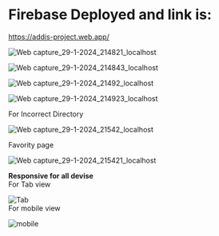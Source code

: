 <h1>Firebase Deployed and link is:</h1>

https://addis-project.web.app/

![Web capture_29-1-2024_214821_localhost](https://github.com/naol06/Addis-software-test_project/assets/118481867/f9ba9307-4590-4baa-89d2-243236490c85)

![Web capture_29-1-2024_214843_localhost](https://github.com/naol06/Addis-software-test_project/assets/118481867/1dd7e918-c367-4888-9561-4005490c99e3)

![Web capture_29-1-2024_21492_localhost](https://github.com/naol06/Addis-software-test_project/assets/118481867/9f9ff4d7-37ad-4976-b697-b53438fc147b)

![Web capture_29-1-2024_214923_localhost](https://github.com/naol06/Addis-software-test_project/assets/118481867/6d64eba1-8d92-4899-b9ec-05d562d7ff59)

For Incorrect Directory

![Web capture_29-1-2024_21542_localhost](https://github.com/naol06/Addis-software-test_project/assets/118481867/082544ae-9c34-4dda-9054-64c2e3168ad2)

Favority page

![Web capture_29-1-2024_215421_localhost](https://github.com/naol06/Addis-software-test_project/assets/118481867/8972a25c-5d7b-42ea-a44f-427875bf08bc)

<strong>Responsive for all devise </strong>
<br/>
For Tab view

![Tab](https://github.com/naol06/Addis-software-test_project/assets/118481867/37c0fd14-0332-4dda-b9e4-580e1ac76822)
<br/>
For mobile view
<br/>

![mobile](https://github.com/naol06/Addis-software-test_project/assets/118481867/34fa44a3-9349-4d7d-b9f4-f85611b3fd9f)



